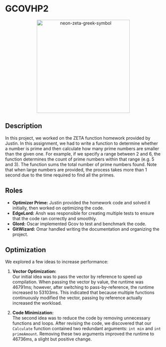 # GCOVHP2

<div align="center">
  <img src="https://github.com/user-attachments/assets/8d69fa45-cca3-4987-8ca4-d798888290bd" alt="neon-zeta-greek-symbol" width="300"/>
</div>

## Description
In this project, we worked on the ZETA function homework provided by Justin. In this assignment, we had to write a function to determine whether a number is prime and then calculate how many prime numbers are smaller than the given one. For example, if we specify a range between 2 and 6, the function determines the count of prime numbers within that range (e.g. 5 and 3). The function sums the total number of prime numbers found. Note that when large numbers are provided, the process takes more than 1 second due to the time required to find all the primes.

## Roles
- **Optimizer Prime:** Justin provided the homework code and solved it initially, then worked on optimizing the code.
- **EdgeLord:** Ansh was responsible for creating multiple tests to ensure that the code ran correctly and smoothly.
- **Glord:** Oscar implemented Gcov to test and benchmark the code.
- **GitWizard:** Omar handled writing the documentation and organizing the project.

## Optimization
We explored a few ideas to increase performance:

1. **Vector Optimization:**  
   Our initial idea was to pass the vector by reference to speed up compilation. When passing the vector by value, the runtime was 46791ms; however, after switching to pass-by-reference, the runtime increased to 53103ms. This indicated that because multiple functions continuously modified the vector, passing by reference actually increased the workload.

2. **Code Minimization:**  
   The second idea was to reduce the code by removing unnecessary functions and loops. After revising the code, we discovered that our `Calculate` function contained two redundant arguments: `int min` and `int primeAmount`. Removing these two arguments improved the runtime to 46736ms, a slight but positive change.
